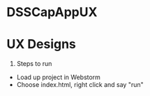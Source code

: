 # DSSCapAppUX
# UX Designs

1. Steps to run
  * Load up project in Webstorm
  * Choose index.html, right click and say "run"
